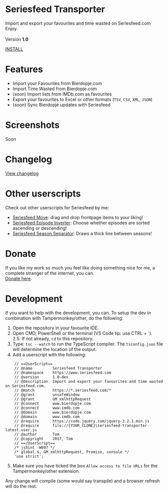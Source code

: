 # Seriesfeed Transporter
Import and export your favourites and time wasted on Seriesfeed.com
<BR/>
Enjoy.
<BR/><BR/>
Version <strong>1.0</strong>

<A HREF="https://github.com/TomONeill/seriesfeed-transporter/raw/master/seriesfeed-transporter-latest.user.js">INSTALL</A>

# Features
- Import your Favourites from Bierdopje.com
- Import Time Wasted from Bierdopje.com
- (soon) Import lists from IMDb.com as favourites
- Export your favourites to Excel or other formats (`TSV`, `CSV`, `XML`, `JSON`)
- (soon) Sync Bierdopje updates with Seriesfeed

# Screenshots
Soon

# Changelog
<A HREF="https://raw.githubusercontent.com/TomONeill/seriesfeed-transporter/master/changelog.txt">View changelog</A>

# Other userscripts
Check out other userscripts for Seriesfeed by me:<BR/>
<ul>
    <li><A HREF="https://github.com/TomONeill/Seriesfeed-Move">Seriesfeed Move</A>: drag and drop frontpage items to your liking!</li>
	  <li><A HREF="https://github.com/TomONeill/seriesfeed-episode-inverter">Seriesfeed Episode Inverter</A>: Choose whether episodes are sorted ascending or descending!</li>
    <li><A HREF="https://github.com/TomONeill/Seriesfeed-Season-Separator">Seriesfeed Season Separator</A>: Draws a thick line between seasons!</li>
</ul>

# Donate
If you like my work so much you feel like doing something nice for me, a complete stranger of the internet, you can.<BR />
<A HREF="https://www.paypal.me/TomONeill">Donate here</A>.

# Development
If you want to help with the development, you can. To setup the dev in combination with Tampermonkey/other, do the following:
1. Open the repository in your favourite IDE.
2. Open CMD, PowerShell or the terminal (VS Code tip: use CTRL + \`).<br/>
2.5: If not already, `cd` to this repository.
3. Type: `tsc --watch` to run the TypeScript compiler. The `tsconfig.json` file will determine the location of the output.
4. Add a userscript with the following:
```
	// ==UserScript==
	// @name         Seriesfeed Transporter
	// @namespace    https://www.seriesfeed.com
	// @version      1.0-dev
	// @description  Import and export your favourites and time wasted on Seriesfeed.com.
	// @match        https://*.seriesfeed.com/*
	// @grant        unsafeWindow
	// @grant        GM_xmlhttpRequest
	// @connect      www.bierdopje.com
	// @connect      www.imdb.com
	// @domain       www.bierdopje.com
	// @domain       www.imdb.com
	// @require      https://code.jquery.com/jquery-3.2.1.min.js
	// @require      file://{YOUR_CLONE}\seriesfeed-transporter-latest.user.js
	// @author       Tom
	// @copyright    2017, Tom
	// ==/UserScript==
	/* jshint -W097 */
	/* global $, GM_xmlhttpRequest, Promise, console */
	'use strict';
```
5. Make sure you have ticked the box `Allow access to file URLs` for the Tampermonkey/other extension.

Any change will compile (some would say transpile) and a browser refresh will do the rest.
